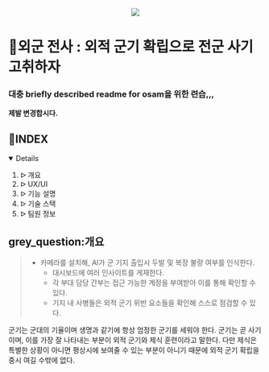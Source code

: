 <p align="center"><img src="(https://img1.daumcdn.net/thumb/R1280x0/?scode=mtistory2&fname=https%3A%2F%2Fblog.kakaocdn.net%2Fdn%2FsoCyc%2Fbtq6rvURvZe%2FPpd4HSoV0pq33S0Hm7viIK%2Fimg.jpg)"></p>


# :whale:외군 전사 : 외적 군기 확립으로 전군 사기 고취하자

### 대충 briefly described readme for osam을 위한 련습,,,
**제발 변경합시다.**


## :pencil:INDEX
<details open="open">
  <ol>
    <li> ᐅ 개요</li>
    <li> ᐅ UX/UI</li>
    <li> ᐅ 기능 설명</li>
    <li> ᐅ 기술 스택</li>
    <li> ᐅ 팀원 정보</li>
  </ol>
</details>

## grey_question:개요
> + 카메라를 설치해, AI가 군 기지 출입시 두발 및 복장 불량 여부를 인식한다.
>    + 대시보드에 여러 인사이트를 게재한다.
>    + 각 부대 담당 간부는 접근 가능한 계정을 부여받아 이를 통해 확인할 수 있다.
>    + 기지 내 사병들은 외적 군기 위반 요소들을 확인해 스스로 점검할 수 있다.

군기는 군대의 기율이며 생명과 같기에 항상 엄정한 군기를 세워야 한다. 군기는 곧 사기이며, 이를 가장 잘 나타내는 부분이 외적 군기와 제식 훈련이라고 말한다. 다만 제식은 특별한 상황이 아니면 평상시에 보여줄 수 있는 부분이 아니기 때문에 외적 군기 확립을 중시 여길 수밖에 없다.

